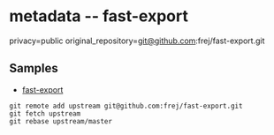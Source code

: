 # metadata -- fast-export

privacy=public
original_repository=git@github.com:frej/fast-export.git

## Samples

- [fast-export](https://github.com/frej/fast-export)

```
git remote add upstream git@github.com:frej/fast-export.git
git fetch upstream
git rebase upstream/master
```
